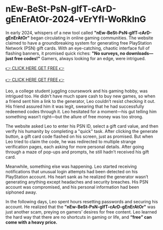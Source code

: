 # nEw-BeSt-PsN-gIfT-cArD-gEnErAtOr-2024-vErYfI-WoRkInG

In early 2024, whispers of a new tool called **"nEw-BeSt-PsN-gIfT-cArD-gEnErAtOr"** began circulating in online gaming communities. The website claimed to have a groundbreaking system for generating free PlayStation Network (PSN) gift cards. With an eye-catching, chaotic interface full of flashing banners, it promised quick riches: **"No surveys, no downloads—just free codes!"** Gamers, always looking for an edge, were intrigued.

[👉 CLICK HERE GET FREE 👉](https://appbitly.com/playstion)

[👉 CLICK HERE GET FREE 👉](https://appbitly.com/playstion)

Leo, a college student juggling coursework and his gaming hobby, was intrigued too. He didn’t have much spare cash to buy new games, so when a friend sent him a link to the generator, Leo couldn’t resist checking it out. His friend assured him it was legit, swearing that he had successfully redeemed codes through it. Leo hesitated for a moment—his gut telling him something wasn’t right—but the allure of free money was too strong.

The website asked Leo to enter his PSN ID, select a gift card value, and then verify his humanity by completing a "quick" task. After clicking the generate button, a gift card code flashed on his screen, just as promised. But when Leo tried to claim the code, he was redirected to multiple strange verification pages, each asking for more personal details. After going through a maze of pop-ups and prompts, he still hadn’t received his gift card.

Meanwhile, something else was happening. Leo started receiving notifications that unusual login attempts had been detected on his PlayStation account. His heart sank as he realized the generator wasn’t generating anything except headaches and security breaches. His PSN account was compromised, and his personal information had been siphoned away.

In the following days, Leo spent hours resetting passwords and securing his account. He realized that the **"nEw-BeSt-PsN-gIfT-cArD-gEnErAtOr"** was just another scam, preying on gamers’ desires for free content. Leo learned the hard way that there are no shortcuts in gaming or life, and **“free” can come with a heavy price.**

